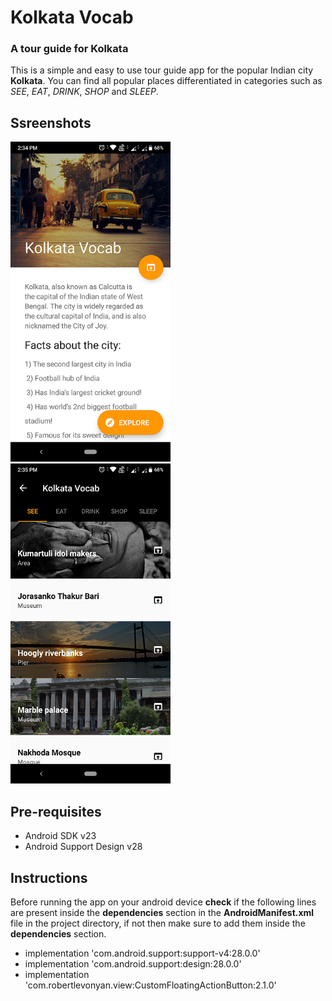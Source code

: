 # Kolkata Vocab
### A tour guide for Kolkata
This is a simple and easy to use tour guide app for the popular Indian city **Kolkata**.
You can find all popular places differentiated in categories such as *SEE*, *EAT*, *DRINK*, *SHOP* and *SLEEP*.

## Ssreenshots

<img src="Screenshot1.png" width="256">&nbsp;   &nbsp;   &nbsp;   &nbsp;   &nbsp;  <img src="Screenshot2.png" width="256">

## Pre-requisites
* Android SDK v23
* Android Support Design v28

## Instructions
Before running the app on your android device **check** if the following lines are present inside the **dependencies** section in the **AndroidManifest.xml** file in the project directory, if not then make sure to add them inside the **dependencies** section.

* implementation 'com.android.support:support-v4:28.0.0'
* implementation 'com.android.support:design:28.0.0'
* implementation 'com.robertlevonyan.view:CustomFloatingActionButton:2.1.0'